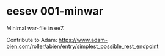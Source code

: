 # eesev 001-minwar
Minimal war-file in ee7.

Contribute to Adam:
https://www.adam-bien.com/roller/abien/entry/simplest_possible_rest_endpoint
